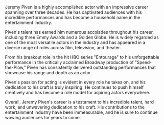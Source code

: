 Jeremy Piven is a highly accomplished actor with an impressive career spanning over three decades. He has captivated audiences with his incredible performances and has become a household name in the entertainment industry.

Piven's talent has earned him numerous accolades throughout his career, including three Emmy Awards and a Golden Globe. He is widely regarded as one of the most versatile actors in the industry and has appeared in a diverse range of roles across film, television, and theater.

From his breakout role in the hit HBO series "Entourage" to his unforgettable performance in the critically acclaimed Broadway production of "Speed-the-Plow," Piven has consistently delivered outstanding performances that showcase his range and depth as an actor.

Piven's passion for acting is evident in every role he takes on, and his dedication to his craft is truly inspiring. He continues to push himself creatively and has become a role model for aspiring actors everywhere.

Overall, Jeremy Piven's career is a testament to his incredible talent, hard work, and unwavering dedication to his craft. His contributions to the entertainment industry have been immeasurable, and he is sure to continue wowing audiences for years to come.
